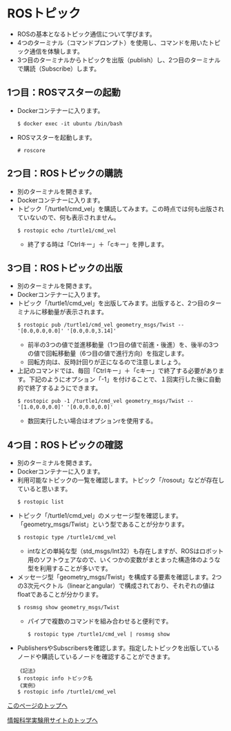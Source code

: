 # ROSトピック
- ROSの基本となるトピック通信について学びます。
- 4つのターミナル（コマンドプロンプト）を使用し、コマンドを用いたトピック通信を体験します。
- 3つ目のターミナルからトピックを出版（publish）し、2つ目のターミナルで購読（Subscribe）します。

## 1つ目：ROSマスターの起動
- Dockerコンテナーに入ります。
  ```
  $ docker exec -it ubuntu /bin/bash
  ```
- ROSマスターを起動します。
  ```
  # roscore
  ```

## 2つ目：ROSトピックの購読
- 別のターミナルを開きます。
- Dockerコンテナーに入ります。
- トピック「/turtle1/cmd_vel」を購読してみます。この時点では何も出版されていないので、何も表示されません。
  ```
  $ rostopic echo /turtle1/cmd_vel
  ```
  - 終了する時は「Ctrlキー」＋「cキー」を押します。

## 3つ目：ROSトピックの出版
- 別のターミナルを開きます。
- Dockerコンテナーに入ります。
- トピック「/turtle1/cmd_vel」を出版してみます。出版すると、2つ目のターミナルに移動量が表示されます。
  ```
  $ rostopic pub /turtle1/cmd_vel geometry_msgs/Twist -- '[0.0,0.0,0.0]' '[0.0,0.0,3.14]'
  ```  
  - 前半の3つの値で並進移動量（1つ目の値で前進・後進）を、後半の3つの値で回転移動量（6つ目の値で進行方向）を指定します。
  - 回転方向は、反時計回りが正になるので注意しましょう。
- 上記のコマンドでは、毎回「Ctrlキー」＋「cキー」で終了する必要があります。下記のようにオプション「-1」を付けることで、１回実行した後に自動的で終了するようにできます。  
  ```
  $ rostopic pub -1 /turtle1/cmd_vel geometry_msgs/Twist -- '[1.0,0.0,0.0]' '[0.0,0.0,0.0]'
  ```
  - 数回実行したい場合はオプションrを使用する。

## 4つ目：ROSトピックの確認
- 別のターミナルを開きます。
- Dockerコンテナーに入ります。
- 利用可能なトピックの一覧を確認します。トピック「/rosout」などが存在していると思います。
  ```
  $ rostopic list
  ```
- トピック「/turtle1/cmd_vel」のメッセージ型を確認します。「geometry_msgs/Twist」という型であることが分かります。
  ```
  $ rostopic type /turtle1/cmd_vel
  ```
  - intなどの単純な型（std_msgs/Int32）も存在しますが、ROSはロボット用のソフトウェアなので、いくつかの変数がまとまった構造体のような型を利用することが多いです。
- メッセージ型「geometry_msgs/Twist」を構成する要素を確認します。2つの3次元ベクトル（linearとangular）で構成されており、それぞれの値はfloatであることが分かります。  
  ```
  $ rosmsg show geometry_msgs/Twist
  ```
  - パイプで複数のコマンドを組み合わせると便利です。
    ```
    $ rostopic type /turtle1/cmd_vel | rosmsg show
    ```
- PublishersやSubscribersを確認します。指定したトピックを出版しているノードや購読しているノードを確認することができます。
  ```
  《記法》
  $ rostopic info トピック名
  《実例》
  $ rostopic info /turtle1/cmd_vel
  ```  

[このページのトップへ](#)

[情報科学実験用サイトのトップへ](https://stl-apu.github.io/laboratory_experiments/)
